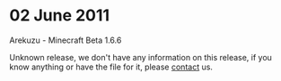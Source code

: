 # 02 June 2011
Arekuzu - Minecraft Beta 1.6.6

Unknown release, we don't have any information on this release, if you know anything or have the file for it, please [contact][Email] us.

[Email]: mailto:silkrose@love-tolerance.com "Email"
